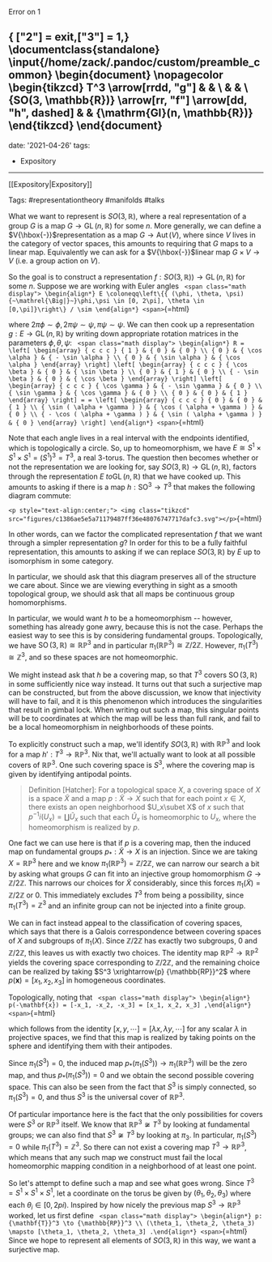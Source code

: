 Error on 1

{ ["2"] = exit,["3"] = 1,} 
\documentclass{standalone}
\input{/home/zack/.pandoc/custom/preamble_common}
\begin{document}
\nopagecolor
\begin{tikzcd}
T^3 \arrow[rrdd, "g"]                                       &  &                              \\
                                                            &  &                              \\
{SO(3, \mathbb{R})} \arrow[rr, "f"] \arrow[dd, "h", dashed] &  & {\mathrm{Gl}(n, \mathbb{R})}
\end{tikzcd}
\end{document}
---
date: '2021-04-26'
tags:
- Expository
---














\[\[Expository\|Expository\]\]

Tags: \#representationtheory \#manifolds \#talks

What we want to represent is $SO(3, {\mathbb{R}})$, where a real representation of a group $G$ is a map $G \to \operatorname{GL}(n, {\mathbb{R}})$ for some $n$. More generally, we can define a $V{\hbox{-}}$representation as a map $G \to \mathop{\mathrm{Aut}}(V)$, where since $V$ lives in the category of vector spaces, this amounts to requiring that $G$ maps to a linear map. Equivalently we can ask for a $V{\hbox{-}}$linear map $G\times V \to V$ (i.e. a group action on $V$).

So the goal is to construct a representation $f: SO(3, {\mathbb{R}})) \to \operatorname{GL}(n, {\mathbb{R}})$ for some $n$. Suppose we are working with Euler angles `
<span class="math display">
\begin{align*}
E \coloneqq\left\{{ (\phi, \theta, \psi) {~\mathrel{\Big|}~}\phi,\psi \in [0, 2\pi], \theta \in [0,\pi]}\right\} / \sim
\end{align*}
<span>`{=html}

where $2\pi \phi \sim \phi, 2\pi\psi \sim \psi, \pi\psi\sim\psi$. We can then cook up a representation $g: E \to \operatorname{GL}(n, {\mathbb{R}})$ by writing down appropriate rotation matrices in the parameters $\phi, \theta, \psi$: `
<span class="math display">
\begin{align*}
R = \left[ \begin{array} { c c c } { 1 } & { 0 } & { 0 } \\ { 0 } & { \cos \alpha } & { - \sin \alpha } \\ { 0 } & { \sin \alpha } & { \cos \alpha } \end{array} \right] \left[ \begin{array} { c c c } { \cos \beta } & { 0 } & { \sin \beta } \\ { 0 } & { 1 } & { 0 } \\ { - \sin \beta } & { 0 } & { \cos \beta } \end{array} \right] \left[ \begin{array} { c c c } { \cos \gamma } & { - \sin \gamma } & { 0 } \\ { \sin \gamma } & { \cos \gamma } & { 0 } \\ { 0 } & { 0 } & { 1 } \end{array} \right] = = \left[ \begin{array} { c c c } { 0 } & { 0 } & { 1 } \\ { \sin ( \alpha + \gamma ) } & { \cos ( \alpha + \gamma ) } & { 0 } \\ { - \cos ( \alpha + \gamma ) } & { \sin ( \alpha + \gamma ) } & { 0 } \end{array} \right]
\end{align*}
<span>`{=html}

Note that each angle lives in a real interval with the endpoints identified, which is topologically a circle. So, up to homeomorphism, we have $E \cong S^1 \times S^1 \times S^1 = (S^1)^3 = T^3$, a real 3-torus. The question then becomes whether or not the representation we are looking for, say $SO(3, {\mathbb{R}}) \to \operatorname{GL}(n, {\mathbb{R}})$, factors through the representation $E\ to \operatorname{GL}(n, {\mathbb{R}})$ that we have cooked up. This amounts to asking if there is a map $h: {\operatorname{SO}}^3 \to T^3$ that makes the following diagram commute:

`<p style="text-align:center;"> <img class="tikzcd" src="figures/c1386ae5e5a71179487ff36e48076747717dafc3.svg"></p>`{=html}

In other words, can we factor the complicated representation $f$ that we want through a simpler representation $g$? In order for this to be a fully faithful representation, this amounts to asking if we can replace $SO(3, {\mathbb{R}})$ by $E$ up to isomorphism in some category.

In particular, we should ask that this diagram preserves all of the structure we care about. Since we are viewing everything in sight as a smooth topological group, we should ask that all maps be continuous group homomorphisms.

In particular, we would want $h$ to be a homeomorphism -- however, something has already gone awry, because this is not the case. Perhaps the easiest way to see this is by considering fundamental groups. Topologically, we have ${\operatorname{SO}}(3, {\mathbb{R}}) \cong {\mathbb{RP}}^3$ and in particular $\pi_1({\mathbb{RP}}^3) \cong {\mathbb{Z}}/2{\mathbb{Z}}$. However, $\pi_1(T^3) \cong {\mathbb{Z}}^3$, and so these spaces are not homeomorphic.

We might instead ask that $h$ be a covering map, so that $T^3$ covers ${\operatorname{SO}}(3, {\mathbb{R}})$ in some sufficiently nice way instead. It turns out that such a surjective map can be constructed, but from the above discussion, we know that injectivity will have to fail, and it is this phenomenon which introduces the singularities that result in gimbal lock. When writing out such a map, this singular points will be to coordinates at which the map will be less than full rank, and fail to be a local homeomorphism in neighborhoods of these points.

To explicitly construct such a map, we'll identify $SO(3, {\mathbb{R}})$ with ${\mathbb{RP}}^3$ and look for a map $h': T^3 \to {\mathbb{RP}}^3$. Nix that, we'll actually want to look at all possible covers of ${\mathbb{RP}}^3$. One such covering space is $S^3$, where the covering map is given by identifying antipodal points.

> Definition \[Hatcher\]: For a topological space $X$, a covering space of $X$ is a space $\tilde X$ and a map $p: \tilde X \to X$ such that for each point $x\in X$, there exists an open neighborhood $U_x\subet X$ of $x$ such that $p^{-1}i(U_x) = \coprod \tilde{U}_x$ such that each $\tilde{U}_x$ is homeomorphic to $U_x$, where the homeomorphism is realized by $p$.

One fact we can use here is that if $p$ is a covering map, then the induced map on fundamental groups $p_*: \tilde X \to X$ is an injection. Since we are taking $X = {\mathbb{RP}}^3$ here and we know $\pi_1({\mathbb{RP}}^3) = {\mathbb{Z}}/2{\mathbb{Z}}$, we can narrow our search a bit by asking what groups $G$ can fit into an injective group homomorphism $G \to {\mathbb{Z}}/2{\mathbb{Z}}$. This narrows our choices for $\tilde X$ considerably, since this forces $\pi_1(\tilde X) = {\mathbb{Z}}/2{\mathbb{Z}}\text{ or }0$. This immediately excludes $T^3$ from being a possibility, since $\pi_1(T^3) = {\mathbb{Z}}^3$ and an infinite group can not be injected into a finite group.

We can in fact instead appeal to the classification of covering spaces, which says that there is a Galois correspondence between covering spaces of $X$ and subgroups of $\pi_1(X)$. Since ${\mathbb{Z}}/2{\mathbb{Z}}$ has exactly two subgroups, $0$ and ${\mathbb{Z}}/2{\mathbb{Z}}$, this leaves us with exactly two choices. The identity map ${\mathbb{RP}}^2 \to {\mathbb{RP}}^2$ yields the covering space corresponding to ${\mathbb{Z}}/2{\mathbb{Z}}$, and the remaining choice can be realized by taking $S^3 \xrightarrow{p} {\mathbb{RP}}^2$ where $p(\mathbf{x}) = [x_1, x_2, x_3]$ in homogeneous coordinates.

Topologically, noting that `
<span class="math display">
\begin{align*}
p(-\mathbf{x}) = [-x_1, -x_2, -x_3] = [x_1, x_2, x_3]
,\end{align*}
<span>`{=html}

which follows from the identity $[x,y, \cdots] = [\lambda x, \lambda y, \cdots]$ for any scalar $\lambda$ in projective spaces, we find that this map is realized by taking points on the sphere and identifying them with their antipodes.

Since $\pi_1(S^3) = 0$, the induced map $p_*(\pi_1(S^3)) \to \pi_1({\mathbb{RP}}^3)$ will be the zero map, and thus $p_*(\pi_1(S^3)) = 0$ and we obtain the second possible covering space. This can also be seen from the fact that $S^3$ is simply connected, so $\pi_1(S^3) = 0$, and thus $S^3$ is the universal cover of ${\mathbb{RP}}^3$.

Of particular importance here is the fact that the only possibilities for covers were $S^3$ or ${\mathbb{RP}}^3$ itself. We know that ${\mathbb{RP}}^3 \not\cong T^3$ by looking at fundamental groups; we can also find that $S^3 \not\cong T^3$ by looking at $\pi_3$. In particular, $\pi_1(S^3) = 0$ while $\pi_1(T^3) = {\mathbb{Z}}^3$. So there can not exist a covering map $T^3 \to {\mathbb{RP}}^3$, which means that any such map we construct must fail the local homeomorphic mapping condition in a neighborhood of at least one point.

So let's attempt to define such a map and see what goes wrong. Since $T^3 = S^1 \times S^1 \times S^1$, let a coordinate on the torus be given by $(\theta_1, \theta_2, \theta_3)$ where each $\theta_i \in [0, 2pi)$. Inspired by how nicely the previous map $S^3 \to {\mathbb{RP}}^3$ worked, let us first define `
<span class="math display">
\begin{align*}
p: {\mathbf{T}}^3 \to {\mathbb{RP}}^3 \\ (\theta_1, \theta_2, \theta_3) \mapsto [\theta_1, \theta_2, \theta_3]
.\end{align*}
<span>`{=html} Since we hope to represent all elements of $SO(3,{\mathbb{R}})$ in this way, we want a surjective map.
